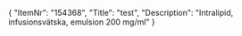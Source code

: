 {
  "ItemNr": "154368",
  "Title": "test",
  "Description": "Intralipid, infusionsvätska, emulsion 200 mg/ml"
}